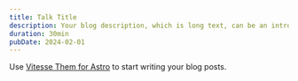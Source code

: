 ```yaml
---
title: Talk Title
description: Your blog description, which is long text, can be an introduction to the post or a paragraph of the post.
duration: 30min
pubDate: 2024-02-01
---
```


Use [Vitesse Them for Astro](https://astro.build/themes/details/vitesse-theme-for-astro/) to start writing your blog posts.
